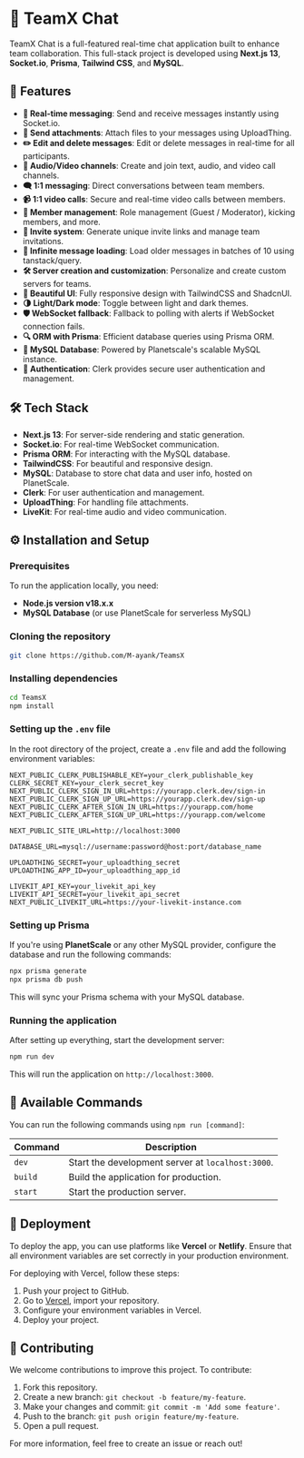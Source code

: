 # 🚀 TeamX Chat

TeamX Chat is a full-featured real-time chat application built to enhance team collaboration. This full-stack project is developed using **Next.js 13**, **Socket.io**, **Prisma**, **Tailwind CSS**, and **MySQL**.

## 🌟 Features

- **💬 Real-time messaging**: Send and receive messages instantly using Socket.io.
- **📎 Send attachments**: Attach files to your messages using UploadThing.
- **✏️ Edit and delete messages**: Edit or delete messages in real-time for all participants.
- **🎥 Audio/Video channels**: Create and join text, audio, and video call channels.
- **🗨️ 1:1 messaging**: Direct conversations between team members.
- **📹 1:1 video calls**: Secure and real-time video calls between members.
- **👥 Member management**: Role management (Guest / Moderator), kicking members, and more.
- **🔗 Invite system**: Generate unique invite links and manage team invitations.
- **🔄 Infinite message loading**: Load older messages in batches of 10 using tanstack/query.
- **🛠️ Server creation and customization**: Personalize and create custom servers for teams.
- **🎨 Beautiful UI**: Fully responsive design with TailwindCSS and ShadcnUI.
- **🌗 Light/Dark mode**: Toggle between light and dark themes.
- **🛡️ WebSocket fallback**: Fallback to polling with alerts if WebSocket connection fails.
- **🔍 ORM with Prisma**: Efficient database queries using Prisma ORM.
- **💾 MySQL Database**: Powered by Planetscale's scalable MySQL instance.
- **🔐 Authentication**: Clerk provides secure user authentication and management.

## 🛠️ Tech Stack

- **Next.js 13**: For server-side rendering and static generation.
- **Socket.io**: For real-time WebSocket communication.
- **Prisma ORM**: For interacting with the MySQL database.
- **TailwindCSS**: For beautiful and responsive design.
- **MySQL**: Database to store chat data and user info, hosted on PlanetScale.
- **Clerk**: For user authentication and management.
- **UploadThing**: For handling file attachments.
- **LiveKit**: For real-time audio and video communication.

## ⚙️ Installation and Setup

### Prerequisites

To run the application locally, you need:

- **Node.js version v18.x.x**
- **MySQL Database** (or use PlanetScale for serverless MySQL)

### Cloning the repository

```bash
git clone https://github.com/M-ayank/TeamsX
```

### Installing dependencies

```bash
cd TeamsX
npm install
```

### Setting up the `.env` file

In the root directory of the project, create a `.env` file and add the following environment variables:

```plaintext
NEXT_PUBLIC_CLERK_PUBLISHABLE_KEY=your_clerk_publishable_key
CLERK_SECRET_KEY=your_clerk_secret_key
NEXT_PUBLIC_CLERK_SIGN_IN_URL=https://yourapp.clerk.dev/sign-in
NEXT_PUBLIC_CLERK_SIGN_UP_URL=https://yourapp.clerk.dev/sign-up
NEXT_PUBLIC_CLERK_AFTER_SIGN_IN_URL=https://yourapp.com/home
NEXT_PUBLIC_CLERK_AFTER_SIGN_UP_URL=https://yourapp.com/welcome

NEXT_PUBLIC_SITE_URL=http://localhost:3000

DATABASE_URL=mysql://username:password@host:port/database_name

UPLOADTHING_SECRET=your_uploadthing_secret
UPLOADTHING_APP_ID=your_uploadthing_app_id

LIVEKIT_API_KEY=your_livekit_api_key
LIVEKIT_API_SECRET=your_livekit_api_secret
NEXT_PUBLIC_LIVEKIT_URL=https://your-livekit-instance.com
```

### Setting up Prisma

If you're using **PlanetScale** or any other MySQL provider, configure the database and run the following commands:

```bash
npx prisma generate
npx prisma db push
```

This will sync your Prisma schema with your MySQL database.

### Running the application

After setting up everything, start the development server:

```bash
npm run dev
```

This will run the application on `http://localhost:3000`.

## 📜 Available Commands

You can run the following commands using `npm run [command]`:

| Command | Description |
| ------- | ----------- |
| `dev`   | Start the development server at `localhost:3000`. |
| `build` | Build the application for production. |
| `start` | Start the production server. |

## 🚀 Deployment

To deploy the app, you can use platforms like **Vercel** or **Netlify**. Ensure that all environment variables are set correctly in your production environment.

For deploying with Vercel, follow these steps:

1. Push your project to GitHub.
2. Go to [Vercel](https://vercel.com/), import your repository.
3. Configure your environment variables in Vercel.
4. Deploy your project.

## 🤝 Contributing

We welcome contributions to improve this project. To contribute:

1. Fork this repository.
2. Create a new branch: `git checkout -b feature/my-feature`.
3. Make your changes and commit: `git commit -m 'Add some feature'`.
4. Push to the branch: `git push origin feature/my-feature`.
5. Open a pull request.

For more information, feel free to create an issue or reach out!
